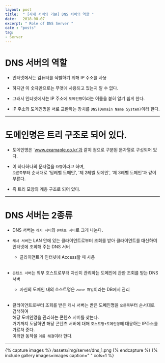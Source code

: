 ```yaml
---
layout: post
title:  " [사내 서버의 기본] DNS 서버의 역할 "
date:   2018-08-07
excerpt: " Role of DNS Server "
cate : "posts"
tag:
- Server
---
```


# DNS 서버의 역할

* 인터넷에서는 컴퓨터를 식별하기 위해 IP 주소를 사용

* 하지만 이 숫자만으로는 무엇에 사용되고 있는지 알 수 없다.

* 그래서 인터넷에서는 IP 주소에 `도메인명`이라는 이름을 붙혀 알기 쉽게 한다.

* IP 주소와 도메인명을 서로 교환하는 장치를 `DNS(Domain Name System)`이라 한다.

---

# 도메인명은 트리 구조로 되어 있다.

* 도메인명은 'www.examaple.co.kr'과 같이 점으로 구분된 문자열로 구성되어 있다.

* 이 하나하나의 문자열을 `라벨`이라고 하며, <br> `오른쪽`부터 순서대로 '탑레벨 도메인', '제 2레벨 도메인', '제 3레벨 도메인'과 같이 부른다.

* 즉 트리 모양의 계층 구조로 되어 있다.

---

# DNS 서버는 2종류

* DNS 서버는 `캐시 서버`와 `콘텐츠 서버`로 크게 나눈다.

* `캐시 서버`는 LAN 안에 있는 클라이언트로부터 조회를 받아 클라이언트를 대신하여 인터넷에 조회해 주는 DNS 서버
    - 클라이언트가 인터넷에 Access할 때 사용
    <br>

* `콘텐츠 서버`는 외부 호스트로부터 자신이 관리하는 도메인에 관한 조회를 받는 DNS 서버
    - 자신의 도메인 내의 호스트명은 `zone 파일`이라는 DB에서 관리
    <br>

* 클라이언트로부터 조회를 받은 캐시 서버는 받은 도메인명을 `오른쪽`부터 순서대로 검색하여 <br> 해당 도메인명을 관리하는 콘텐츠 서버를 찾는다. <br> 거기까지 도달하면 해당 콘텐츠 서버에 대해 `호스트명+도메인명`에 대응하는 IP주소를 가르쳐 준다. <br> 이러한 동작을 `이름 해결`이라 한다.


---


{% capture images %}
    /assets/img/server/dns_1.png
{% endcapture %}
{% include gallery images=images caption=" " cols=1 %}

